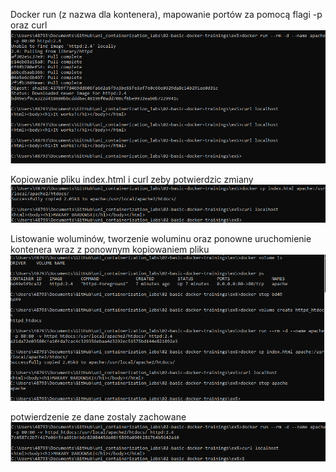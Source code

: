Docker run (z nazwa dla kontenera), mapowanie portów za pomocą flagi -p oraz curl
![Screenshot1](images/screen1.png)



Kopiowanie pliku index.html i curl zeby potwierdzic zmiany
![Screenshot2](images/screen2.png)



Listowanie woluminów, tworzenie woluminu oraz ponowne uruchomienie kontenera wraz z ponownym kopiowaniem pliku
![Screenshot3](images/screen3.png)



potwierdzenie ze dane zostaly zachowane
![Screenshot4](images/screen4.png)